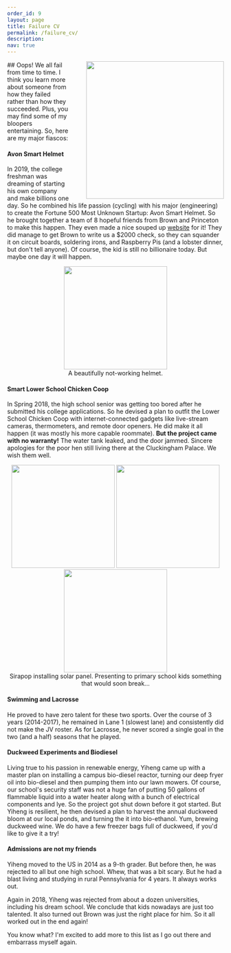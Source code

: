 ```yaml
---
order_id: 9
layout: page
title: Failure CV
permalink: /failure_cv/
description: 
nav: true
---
```


<img style="float: right; padding-left:40px;" width="320" src="https://yxie20.github.io/assets/img/failurecv/fiasco.jpg">
## Oops! 
We all fail from time to time. I think you learn more about someone from how they failed 
rather than how they succeeded. Plus, you may find some of my bloopers entertaining. So, here are 
my major fiascos:

#### Avon Smart Helmet
In 2019, the college freshman was dreaming of starting his own company and make billions one day. 
So he combined his life passion (cycling) with his major (engineering) to create the Fortune 500 
Most Unknown Startup: Avon Smart Helmet. So he brought together a team of 8 hopeful friends from 
Brown and Princeton to make this happen. They even made a nice souped up 
[website](https://avonsmarthelmet.wixsite.com/website) for it! 
They did manage to get Brown to write us a $2000 check, so they can squander it on circuit boards, 
soldering irons, and Raspberry Pis (and a lobster dinner, but don't tell anyone). 
Of course, the kid is still no billionaire today. But maybe one day it will happen.

<p align="center">
<img width="240" src="https://yxie20.github.io/assets/img/failurecv/helmet.png">
<br/> A beautifully not-working helmet.
</p>

#### Smart Lower School Chicken Coop
In Spring 2018, the high school senior was getting too bored after he submitted his college 
applications. So he devised a plan to outfit the Lower School Chicken Coop with internet-connected
gadgets like live-stream cameras, thermometers, and remote door openers. He did make it all happen
(it was mostly his more capable roommate). **But the project came with no warranty!** The water tank leaked, and 
the door jammed. Sincere apologies for the poor hen still living there at the Cluckingham Palace. 
We wish them well.

<p align="center">
<img width="240" src="https://yxie20.github.io/assets/failurecv/img/coop.jpg">
<img width="240" src="https://yxie20.github.io/assets/failurecv/img/coopkid1.jpg">
<img width="240" src="https://yxie20.github.io/assets/failurecv/img/coopkid2.jpg">
<br/>Sirapop installing solar panel. Presenting to primary school kids something that would soon break...
</p>


#### Swimming and Lacrosse
He proved to have zero talent for these two sports. Over the course of 3 years (2014-2017), he 
remained in Lane 1 (slowest lane) and consistently did not make the JV roster. As for Lacrosse, 
he never scored a single goal in the two (and a half) seasons that he played.


#### Duckweed Experiments and Biodiesel
Living true to his passion in renewable energy, Yiheng came up with a master plan on installing a 
campus bio-diesel reactor, turning our deep fryer oil into bio-diesel and then pumping them into 
our lawn mowers. Of course, our school's security staff was not a huge fan of putting 50 gallons of 
flammable liquid into a water heater along with a bunch of electrical components and lye. So the 
project got shut down before it got started. But Yiheng is resilient, he then devised a plan to 
harvest the annual duckweed bloom at our local ponds, and turning the it into bio-ethanol. Yum, 
brewing duckweed wine. We do have a few freezer bags full of duckweed, if you'd like to give it a try!


#### Admissions are not my friends
Yiheng moved to the US in 2014 as a 9-th grader. But before then, he was rejected to all but 
one high school. Whew, that was a bit scary. But he had a blast living and studying in rural 
Pennsylvania for 4 years. It always works out.

Again in 2018, Yiheng was rejected from about a dozen universities, including his dream school. 
We conclude that kids nowadays are just too talented. It also turned out Brown was just the right
place for him. So it all worked out in the end again!

You know what? I'm excited to add more to this list as I go out there and embarrass myself again.